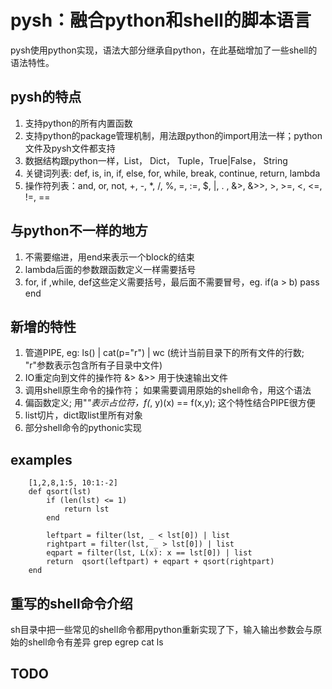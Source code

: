 pysh：融合python和shell的脚本语言
=======

pysh使用python实现，语法大部分继承自python，在此基础增加了一些shell的语法特性。


pysh的特点
-------

1.  支持python的所有内置函数
2.  支持python的package管理机制，用法跟python的import用法一样；python文件及pysh文件都支持
3.  数据结构跟python一样，List， Dict， Tuple，True|False， String
4.  关键词列表: def, is, in, if, else, for, while, break, continue, return, lambda 
5.  操作符列表：and, or, not, +, -, *, /, %, =, :=, $, |, . , &>, &>>, >, >=, <, <=, !=, ==


与python不一样的地方
----------------

1. 不需要缩进，用end来表示一个block的结束
2. lambda后面的参数跟函数定义一样需要括号
3. for, if ,while, def这些定义需要括号，最后面不需要冒号，eg. if(a > b) pass end


新增的特性
----------------
1. 管道PIPE, eg: ls() | cat(p="r") | wc (统计当前目录下的所有文件的行数; "r"参数表示包含所有子目录中文件)
2. IO重定向到文件的操作符 &>  &>>  用于快速输出文件
3. 调用shell原生命令的操作符； 如果需要调用原始的shell命令，用这个语法
4. 偏函数定义; 用"_"表示占位符，f(_, y)(x) == f(x,y); 这个特性结合PIPE很方便
5. list切片，dict取list里所有对象
6. 部分shell命令的pythonic实现

examples
-------
		[1,2,8,1:5, 10:1:-2]
		def qsort(lst)
            if (len(lst) <= 1)
                return lst
            end

            leftpart = filter(lst, _ < lst[0]) | list
            rightpart = filter(lst, _ > lst[0]) | list
            eqpart = filter(lst, L(x): x == lst[0]) | list
            return  qsort(leftpart) + eqpart + qsort(rightpart)
		end
		
重写的shell命令介绍
--------------------

sh目录中把一些常见的shell命令都用python重新实现了下，输入输出参数会与原始的shell命令有差异
grep
egrep
cat
ls



TODO
--------------------
